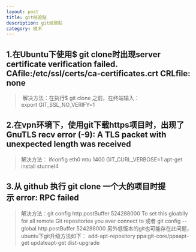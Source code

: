 ```yaml
---
layout: post
title: git经验贴
description: git经验贴
category: 技术
---
```


## 1.在Ubuntu下使用$ git clone时出现server certificate verification failed. CAfile:/etc/ssl/certs/ca-certificates.crt CRLfile: none
> 解决方法：在执行$ git clone 之前，在终端输入：
  export GIT_SSL_NO_VERIFY=1
  
## 2.在vpn环境下，使用git下载https项目时，出现了GnuTLS recv error (-9): A TLS packet with unexpected length was received
>解决方法：
ifconfig eth0 mtu 1400
GIT_CURL_VERBOSE=1
apt-get install stunnel4

## 3.从 github 执行 git clone 一个大的项目时提示 error: RPC failed
>解决方法：git config http.postBuffer 524288000
To set this gloablly for all remote Git repositories you ever connect to
或者
git config --global http.postBuffer 524288000
另外低版本的git也可能存在此问题，
ubuntu下git升级方法如下：
add-apt-repository ppa:git-core/ppaapt-get updateapt-get dist-upgrade
